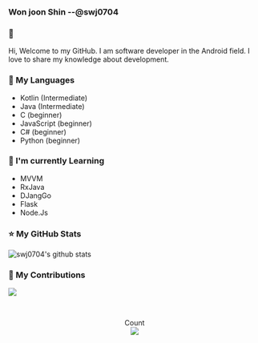 ### Won joon Shin --@swj0704
### 👋
Hi, Welcome to my GitHub. I am software developer in the Android field. I love to share my knowledge about development.


### 📑 My Languages

  - Kotlin (Intermediate)
  - Java (Intermediate)
  - C (beginner)
  - JavaScript (beginner)
  - C# (beginner)
  - Python (beginner)
  
### 📕 I'm currently Learning

  - MVVM
  - RxJava
  - DJangGo
  - Flask
  - Node.Js
### ⭐ My GitHub Stats
  

![swj0704's github stats](https://github-readme-stats.vercel.app/api?username=swj0704&show_icons=true)

### 🌱 My Contributions

![](https://ghchart.rshah.org/swj0704)

</br>

<p align="center"> 
  Count<br>
  <img src="https://profile-counter.glitch.me/swj0704/count.svg" />
</p>
